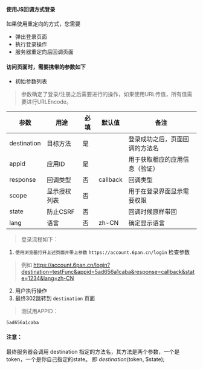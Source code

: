 
#### 使用JS回调方式登录

如果使用重定向的方式，您需要

* 弹出登录页面
* 执行登录操作
* 服务器重定向后回调页面

#### 访问页面时，需要携带的参数如下

* 初始参数列表

> 参数确定了登录/注册之后需要进行的操作，如果使用URL传值，所有值需要进行URLEncode。

| 参数           |     用途       | 必填       |         默认值          |    备注                   |
|---------------|----------------|-----------|------------------|----------------------------|
| destination   |      目标方法      |    是      |                 | 登录成功之后，页面回调的方法名  |
| appid         |      应用ID       |    是     |                  | 用于获取相应的应用信息（验证）  |
| response      |    回调类型      |     否     | callback             | 回调类型                  |
| scope         |    显示授权列表   |      否    |                     | 用于在登录界面显示需要权限       |
| state         |    防止CSRF     |     否      |                    | 回调时候原样带回               |
| lang          |    语言       |     否      |     zh-CN               | 确定显示语言               |

> 登录流程如下：
1. ```使用浏览器打开上述页面并带上参数``` ```https://account.6pan.cn/login``` 检查参数 
> 例如 https://account.6pan.cn/login?destination=testFunc&appid=5ad656a1caba&response=callback&state=1234&lang=zh-CN
2. 用户执行操作
3. 最终302跳转到 ```destination``` 页面

> 测试用APPID：

```5ad656a1caba```

#### 注意：

最终服务器会调用 destination 指定的方法名，其方法是两个参数，一个是token，一个是你自己指定的state。
即 ${destination}($token, $state);
